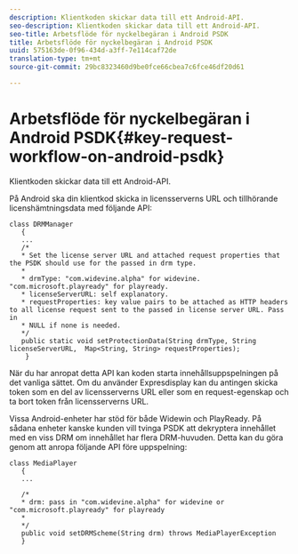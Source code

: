 ```yaml
---
description: Klientkoden skickar data till ett Android-API.
seo-description: Klientkoden skickar data till ett Android-API.
seo-title: Arbetsflöde för nyckelbegäran i Android PSDK
title: Arbetsflöde för nyckelbegäran i Android PSDK
uuid: 575163de-0f96-434d-a3ff-7e114caf72de
translation-type: tm+mt
source-git-commit: 29bc8323460d9be0fce66cbea7c6fce46df20d61

---
```



# Arbetsflöde för nyckelbegäran i Android PSDK{#key-request-workflow-on-android-psdk}

Klientkoden skickar data till ett Android-API.

På Android ska din klientkod skicka in licensserverns URL och tillhörande licenshämtningsdata med följande API:

```
class DRMManager 
   { 
   ... 
   /* 
   * Set the license server URL and attached request properties that the PSDK should use for the passed in drm type.  
   * 
   * drmType: "com.widevine.alpha" for widevine. "com.microsoft.playready" for playready. 
   * licenseServerURL: self explanatory.  
   * requestProperties: key value pairs to be attached as HTTP headers to all license request sent to the passed in license server URL. Pass in 
   * NULL if none is needed.  
   */ 
   public static void setProtectionData(String drmType, String licenseServerURL,  Map<String, String> requestProperties); 
    }
```

När du har anropat detta API kan koden starta innehållsuppspelningen på det vanliga sättet. Om du använder Expresdisplay kan du antingen skicka token som en del av licensserverns URL eller som en request-egenskap och ta bort token från licensserverns URL.

Vissa Android-enheter har stöd för både Widewin och PlayReady. På sådana enheter kanske kunden vill tvinga PSDK att dekryptera innehållet med en viss DRM om innehållet har flera DRM-huvuden. Detta kan du göra genom att anropa följande API före uppspelning:

```
class MediaPlayer 
   { 
   ... 
    
   /* 
   * drm: pass in "com.widevine.alpha" for widevine or "com.microsoft.playready" for playready 
   * 
   */ 
   public void setDRMScheme(String drm) throws MediaPlayerException 
   }
```

